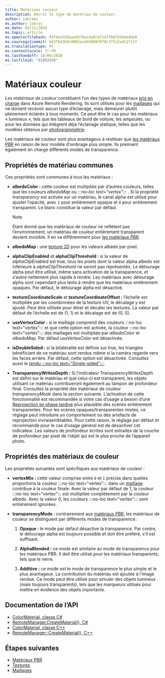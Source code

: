 ```yaml
---
title: Matériaux couleur
description: Décrit le type de matériau de couleur.
author: jakrams
ms.author: jakras
ms.date: 02/11/2020
ms.topic: article
ms.openlocfilehash: 93fde2d20aaa5b7bac4adc6f1d7fb076569e4bb8
ms.sourcegitcommit: b437bd3b9c9802ec6430d9f078c372c2a411f11f
ms.translationtype: HT
ms.contentlocale: fr-FR
ms.lasthandoff: 10/09/2020
ms.locfileid: "91893558"
---
```

# <a name="color-materials"></a>Matériaux couleur

*Les matériaux de couleur* constituent l’un des types de matériaux [pris en charge](../../concepts/materials.md) dans Azure Remote Rendering. Ils sont utilisés pour les [maillages](../../concepts/meshes.md) qui ne doivent recevoir aucun type d’éclairage, mais demeurer plutôt pleinement éclairés à tous moments. Ce peut être le cas pour les matériaux « lumineux », tels que les tableaux de bord de voiture, les ampoules, ou pour les données qui intègrent déjà l’éclairage statique, telles que les modèles obtenus par [photogrammétrie](https://en.wikipedia.org/wiki/Photogrammetry).

Les matériaux de couleur sont plus avantageux à restituer que [les matériaux PBR](pbr-materials.md) en raison de leur modèle d’ombrage plus simple. Ils prennent également en charge différents modes de transparence.

## <a name="common-material-properties"></a>Propriétés de matériau communes

Ces propriétés sont communes à tous les matériaux :

* **albedoColor :** cette couleur est multipliée par d’autres couleurs, telles que les couleurs *albedoMap* ou *:::no-loc text="vertex":::* . Si la propriété *transparency* est activée sur un matériau, le canal alpha est utilisé pour ajuster l’opacité, avec `1` pour entièrement opaque et `0` pour entièrement transparent. Le blanc constitue la valeur par défaut.

  > [!NOTE]
  > Étant donné que les matériaux de couleur ne reflètent pas l’environnement, un matériau de couleur entièrement transparent devient invisible. Il en va différemment pour [les matériaux PBR](pbr-materials.md).

* **albedoMap :** une [texture 2D](../../concepts/textures.md) pour les valeurs albedo par pixel.

* **alphaClipEnabled** et **alphaClipThreshold :** si la valeur de *alphaClipEnabled* est true, tous les pixels dont la valeur alpha albedo est inférieure à *alphaClipThreshold* ne seront pas représentés. Le détourage alpha peut être utilisé, même sans activation de la transparence, et s’avère nettement plus rapide à rendre. Les matériaux avec détourage alpha sont cependant plus lents à rendre que les matériaux entièrement opaques. Par défaut, le détourage alpha est désactivé.

* **textureCoordinateScale** et **textureCoordinateOffset :** l’échelle est multipliée par les coordonnées de la texture UV, le décalage y est ajouté. Peut être utilisée pour étirer et décaler les textures. La valeur par défaut de l’échelle est de (1, 1) et le décalage est de (0, 0).

* **useVertexColor :** si le maillage comprend des couleurs :::no-loc text="vertex"::: et que cette option est activée, la couleur :::no-loc text="vertex"::: des maillages est multipliée par *albedoColor* et *albedoMap*. Par défaut *useVertexColor* est désactivée.

* **isDoubleSided :** si la bilatéralité est définie sur true, les triangles bénéficiant de ce matériau sont rendus même si la caméra regarde vers les faces arrière. Par défaut, cette option est désactivée. Consultez aussi le [ rendu :::no-loc text="Single-sided":::](single-sided-rendering.md).

* **TransparencyWritesDepth :** Si l’indicateur TransparencyWritesDepth est défini sur le matériau et que celui-ci est transparent, les objets utilisant ce matériau contribueront également au tampon de profondeur final. Consultez la propriété des matériaux de couleur *transparencyMode* dans la section suivante. L’activation de cette fonctionnalité est recommandée si votre cas d’usage a besoin d’une [Reprojection en phase tardive](late-stage-reprojection.md) plus plausible des scènes entièrement transparentes. Pour les scènes opaques/transparentes mixtes, ce réglage peut introduire un comportement ou des artefacts de reprojection invraisemblables. Pour cette raison, le réglage par défaut et recommandé pour le cas d’usage général est de désactiver cet indicateur. Les valeurs de profondeur écrites sont extraites de la couche de profondeur par pixel de l’objet qui est le plus proche de l’appareil photo.

## <a name="color-material-properties"></a>Propriétés des matériaux de couleur

Les propriétés suivantes sont spécifiques aux matériaux de couleur :

* **vertexMix :** cette valeur comprise entre `0` et `1` précise dans quelles proportions la couleur :::no-loc text="vertex"::: dans un [maillage](../../concepts/meshes.md) contribue à la couleur finale. Avec la valeur par défaut de 1, la couleur :::no-loc text="vertex"::: est multipliée complètement par la couleur albedo. Avec la valeur 0, les couleurs :::no-loc text="vertex"::: sont entièrement ignorées.

* **transparencyMode :** contrairement aux [matériaux PBR](pbr-materials.md), les matériaux de couleur se distinguent par différents modes de transparence :

  1. **Opaque :** le mode par défaut désactive la transparence. Par contre, le détourage alpha est toujours possible et doit être préféré, s’il est suffisant.
  
  1. **AlphaBlended :** ce mode est similaire au mode de transparence pour les matériaux PBR. Il doit être utilisé pour les matériaux transparents, tels que le verre.

  1. **Additive :** ce mode est le mode de transparence le plus simple et le plus avantageux. La contribution du matériau est ajoutée à l’image rendue. Ce mode peut être utilisé pour simuler des objets lumineux (mais toujours transparents), tels que les marqueurs utilisés pour mettre en évidence des objets importants.

## <a name="api-documentation"></a>Documentation de l’API

* [ColorMaterial, classe C#](https://docs.microsoft.com/dotnet/api/microsoft.azure.remoterendering.colormaterial)
* [RemoteManager.CreateMaterial(), C#](https://docs.microsoft.com/dotnet/api/microsoft.azure.remoterendering.remotemanager.creatematerial)
* [ColorMaterial, classe C++](https://docs.microsoft.com/cpp/api/remote-rendering/colormaterial)
* [RemoteManager::CreateMaterial(), C++](https://docs.microsoft.com/cpp/api/remote-rendering/remotemanager#creatematerial)

## <a name="next-steps"></a>Étapes suivantes

* [Matériaux PBR](pbr-materials.md)
* [Textures](../../concepts/textures.md)
* [Maillages](../../concepts/meshes.md)
